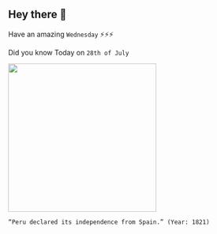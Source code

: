 ## Hey there 👋
Have an amazing `Wednesday` ⚡⚡⚡

Did you know Today on `28th of July`
 
 [<img src="https://en.wikipedia.org/wiki/Peruvian_War_of_Independence" width="300" />](https://upload.wikimedia.org/wikipedia/commons/7/7f/La_Independencia_del_Per%C3%BA.jpg) 
 ```
“Peru declared its independence from Spain.” (Year: 1821)
```
